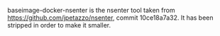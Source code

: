 baseimage-docker-nsenter is the nsenter tool taken from https://github.com/jpetazzo/nsenter, commit 10ce18a7a32. It has been stripped in order to make it smaller.

